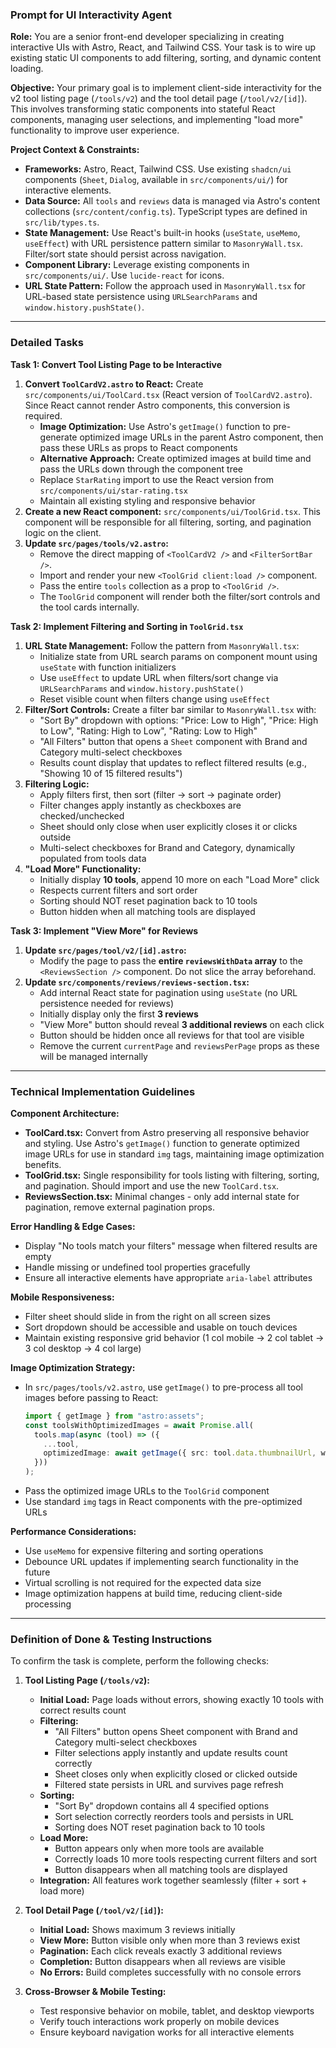 ### **Prompt for UI Interactivity Agent**

**Role:** You are a senior front-end developer specializing in creating interactive UIs with Astro, React, and Tailwind CSS. Your task is to wire up existing static UI components to add filtering, sorting, and dynamic content loading.

**Objective:**
Your primary goal is to implement client-side interactivity for the v2 tool listing page (`/tools/v2`) and the tool detail page (`/tool/v2/[id]`). This involves transforming static components into stateful React components, managing user selections, and implementing "load more" functionality to improve user experience.

**Project Context & Constraints:**
*   **Frameworks:** Astro, React, Tailwind CSS. Use existing `shadcn/ui` components (`Sheet`, `Dialog`, available in `src/components/ui/`) for interactive elements.
*   **Data Source:** All `tools` and `reviews` data is managed via Astro's content collections (`src/content/config.ts`). TypeScript types are defined in `src/lib/types.ts`.
*   **State Management:** Use React's built-in hooks (`useState`, `useMemo`, `useEffect`) with URL persistence pattern similar to `MasonryWall.tsx`. Filter/sort state should persist across navigation.
*   **Component Library:** Leverage existing components in `src/components/ui/`. Use `lucide-react` for icons.
*   **URL State Pattern:** Follow the approach used in `MasonryWall.tsx` for URL-based state persistence using `URLSearchParams` and `window.history.pushState()`.

---

### **Detailed Tasks**

**Task 1: Convert Tool Listing Page to be Interactive**
1.  **Convert `ToolCardV2.astro` to React:** Create `src/components/ui/ToolCard.tsx` (React version of `ToolCardV2.astro`). Since React cannot render Astro components, this conversion is required.
    *   **Image Optimization:** Use Astro's `getImage()` function to pre-generate optimized image URLs in the parent Astro component, then pass these URLs as props to React components
    *   **Alternative Approach:** Create optimized images at build time and pass the URLs down through the component tree
    *   Replace `StarRating` import to use the React version from `src/components/ui/star-rating.tsx`
    *   Maintain all existing styling and responsive behavior
2.  **Create a new React component:** `src/components/ui/ToolGrid.tsx`. This component will be responsible for all filtering, sorting, and pagination logic on the client.
3.  **Update `src/pages/tools/v2.astro`:**
    *   Remove the direct mapping of `<ToolCardV2 />` and `<FilterSortBar />`.
    *   Import and render your new `<ToolGrid client:load />` component.
    *   Pass the entire `tools` collection as a prop to `<ToolGrid />`.
    *   The `ToolGrid` component will render both the filter/sort controls and the tool cards internally.

**Task 2: Implement Filtering and Sorting in `ToolGrid.tsx`**
1.  **URL State Management:** Follow the pattern from `MasonryWall.tsx`:
    *   Initialize state from URL search params on component mount using `useState` with function initializers
    *   Use `useEffect` to update URL when filters/sort change via `URLSearchParams` and `window.history.pushState()`
    *   Reset visible count when filters change using `useEffect`
2.  **Filter/Sort Controls:** Create a filter bar similar to `MasonryWall.tsx` with:
    *   "Sort By" dropdown with options: "Price: Low to High", "Price: High to Low", "Rating: High to Low", "Rating: Low to High"
    *   "All Filters" button that opens a `Sheet` component with Brand and Category multi-select checkboxes
    *   Results count display that updates to reflect filtered results (e.g., "Showing 10 of 15 filtered results")
3.  **Filtering Logic:**
    *   Apply filters first, then sort (filter → sort → paginate order)
    *   Filter changes apply instantly as checkboxes are checked/unchecked
    *   Sheet should only close when user explicitly closes it or clicks outside
    *   Multi-select checkboxes for Brand and Category, dynamically populated from tools data
4.  **"Load More" Functionality:**
    *   Initially display **10 tools**, append 10 more on each "Load More" click
    *   Respects current filters and sort order
    *   Sorting should NOT reset pagination back to 10 tools
    *   Button hidden when all matching tools are displayed

**Task 3: Implement "View More" for Reviews**
1.  **Update `src/pages/tool/v2/[id].astro`:**
    *   Modify the page to pass the **entire `reviewsWithData` array** to the `<ReviewsSection />` component. Do not slice the array beforehand.
2.  **Update `src/components/reviews/reviews-section.tsx`:**
    *   Add internal React state for pagination using `useState` (no URL persistence needed for reviews)
    *   Initially display only the first **3 reviews**
    *   "View More" button should reveal **3 additional reviews** on each click
    *   Button should be hidden once all reviews for that tool are visible
    *   Remove the current `currentPage` and `reviewsPerPage` props as these will be managed internally

---

### **Technical Implementation Guidelines**

**Component Architecture:**
*   **ToolCard.tsx:** Convert from Astro preserving all responsive behavior and styling. Use Astro's `getImage()` function to generate optimized image URLs for use in standard `img` tags, maintaining image optimization benefits.
*   **ToolGrid.tsx:** Single responsibility for tools listing with filtering, sorting, and pagination. Should import and use the new `ToolCard.tsx`.
*   **ReviewsSection.tsx:** Minimal changes - only add internal state for pagination, remove external pagination props.

**Error Handling & Edge Cases:**
*   Display "No tools match your filters" message when filtered results are empty
*   Handle missing or undefined tool properties gracefully
*   Ensure all interactive elements have appropriate `aria-label` attributes

**Mobile Responsiveness:**
*   Filter sheet should slide in from the right on all screen sizes
*   Sort dropdown should be accessible and usable on touch devices
*   Maintain existing responsive grid behavior (1 col mobile → 2 col tablet → 3 col desktop → 4 col large)

**Image Optimization Strategy:**
*   In `src/pages/tools/v2.astro`, use `getImage()` to pre-process all tool images before passing to React:
    ```typescript
    import { getImage } from "astro:assets";
    const toolsWithOptimizedImages = await Promise.all(
      tools.map(async (tool) => ({
        ...tool,
        optimizedImage: await getImage({ src: tool.data.thumbnailUrl, width: 120, height: 120 })
      }))
    );
    ```
*   Pass the optimized image URLs to the `ToolGrid` component
*   Use standard `img` tags in React components with the pre-optimized URLs

**Performance Considerations:**
*   Use `useMemo` for expensive filtering and sorting operations
*   Debounce URL updates if implementing search functionality in the future
*   Virtual scrolling is not required for the expected data size
*   Image optimization happens at build time, reducing client-side processing

---

### **Definition of Done & Testing Instructions**

To confirm the task is complete, perform the following checks:

1.  **Tool Listing Page (`/tools/v2`):**
    *   **Initial Load:** Page loads without errors, showing exactly 10 tools with correct results count
    *   **Filtering:** 
        *   "All Filters" button opens Sheet component with Brand and Category multi-select checkboxes
        *   Filter selections apply instantly and update results count correctly
        *   Sheet closes only when explicitly closed or clicked outside
        *   Filtered state persists in URL and survives page refresh
    *   **Sorting:**
        *   "Sort By" dropdown contains all 4 specified options
        *   Sort selection correctly reorders tools and persists in URL
        *   Sorting does NOT reset pagination back to 10 tools
    *   **Load More:**
        *   Button appears only when more tools are available
        *   Correctly loads 10 more tools respecting current filters and sort
        *   Button disappears when all matching tools are displayed
    *   **Integration:** All features work together seamlessly (filter + sort + load more)

2.  **Tool Detail Page (`/tool/v2/[id]`):**
    *   **Initial Load:** Shows maximum 3 reviews initially
    *   **View More:** Button visible only when more than 3 reviews exist
    *   **Pagination:** Each click reveals exactly 3 additional reviews
    *   **Completion:** Button disappears when all reviews are visible
    *   **No Errors:** Build completes successfully with no console errors

3.  **Cross-Browser & Mobile Testing:**
    *   Test responsive behavior on mobile, tablet, and desktop viewports
    *   Verify touch interactions work properly on mobile devices
    *   Ensure keyboard navigation works for all interactive elements
